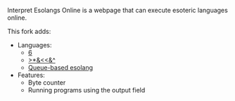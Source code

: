 Interpret Esolangs Online is a webpage that can execute esoteric languages online.

This fork adds:
* Languages:
  * [6](https://esolangs.org/wiki/6)
  * [>*&<<&^](https://esolangs.org/wiki/%E2%80%BA*%26%C2%AB%26%5E)
  * [Queue-based esolang](https://esolangs.org/wiki/Queue-based_esolang)
* Features:
  * Byte counter
  * Running programs using the output field
